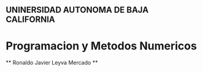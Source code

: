 ## UNINERSIDAD AUTONOMA DE BAJA CALIFORNIA
# Programacion y Metodos Numericos 

** Ronaldo Javier Leyva Mercado **
